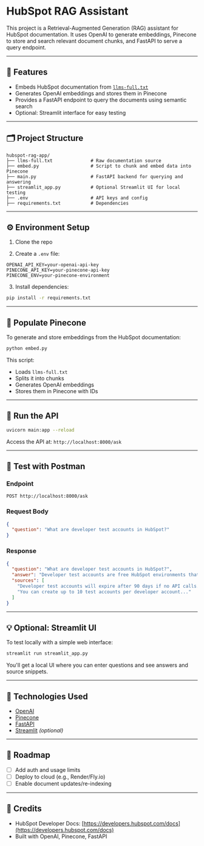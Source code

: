 # HubSpot RAG Assistant

This project is a Retrieval-Augmented Generation (RAG) assistant for HubSpot documentation. It uses OpenAI to generate embeddings, Pinecone to store and search relevant document chunks, and FastAPI to serve a query endpoint.

---

## 🧩  Features

* Embeds HubSpot documentation from [`llms-full.txt`](https://developers.hubspot.com/docs/llms-full.txt)
* Generates OpenAI embeddings and stores them in Pinecone
* Provides a FastAPI endpoint to query the documents using semantic search
* Optional: Streamlit interface for easy testing

---

## 🗂️ Project Structure

```
hubspot-rag-app/
├── llms-full.txt              # Raw documentation source
├── embed.py                   # Script to chunk and embed data into Pinecone
├── main.py                    # FastAPI backend for querying and answering
├── streamlit_app.py           # Optional Streamlit UI for local testing
├── .env                       # API keys and config
├── requirements.txt           # Dependencies
```

---

## ⚙️ Environment Setup

1. Clone the repo

2. Create a `.env` file:

```env
OPENAI_API_KEY=your-openai-api-key
PINECONE_API_KEY=your-pinecone-api-key
PINECONE_ENV=your-pinecone-environment
```

3. Install dependencies:

```bash
pip install -r requirements.txt
```

---

## 🔧 Populate Pinecone

To generate and store embeddings from the HubSpot documentation:

```bash
python embed.py
```

This script:

* Loads `llms-full.txt`
* Splits it into chunks
* Generates OpenAI embeddings
* Stores them in Pinecone with IDs

---

## 🚀 Run the API

```bash
uvicorn main:app --reload
```

Access the API at:
`http://localhost:8000/ask`

---

## 🧪 Test with Postman

### Endpoint

```
POST http://localhost:8000/ask
```

### Request Body

```json
{
  "question": "What are developer test accounts in HubSpot?"
}
```

### Response

```json
{
  "question": "What are developer test accounts in HubSpot?",
  "answer": "Developer test accounts are free HubSpot environments that allow you to test apps and integrations...",
  "sources": [
    "Developer test accounts will expire after 90 days if no API calls...",
    "You can create up to 10 test accounts per developer account..."
  ]
}
```

---

## 💡 Optional: Streamlit UI

To test locally with a simple web interface:

```bash
streamlit run streamlit_app.py
```

You'll get a local UI where you can enter questions and see answers and source snippets.

---

## 🧐 Technologies Used

* [OpenAI](https://platform.openai.com/docs)
* [Pinecone](https://www.pinecone.io/)
* [FastAPI](https://fastapi.tiangolo.com/)
* [Streamlit](https://streamlit.io/) *(optional)*

---

## 📌 Roadmap

* [ ] Add auth and usage limits
* [ ] Deploy to cloud (e.g., Render/Fly.io)
* [ ] Enable document updates/re-indexing

---

## 🙌 Credits

* HubSpot Developer Docs: [https://developers.hubspot.com/docs](https://developers.hubspot.com/docs)
* Built with OpenAI, Pinecone, FastAPI
